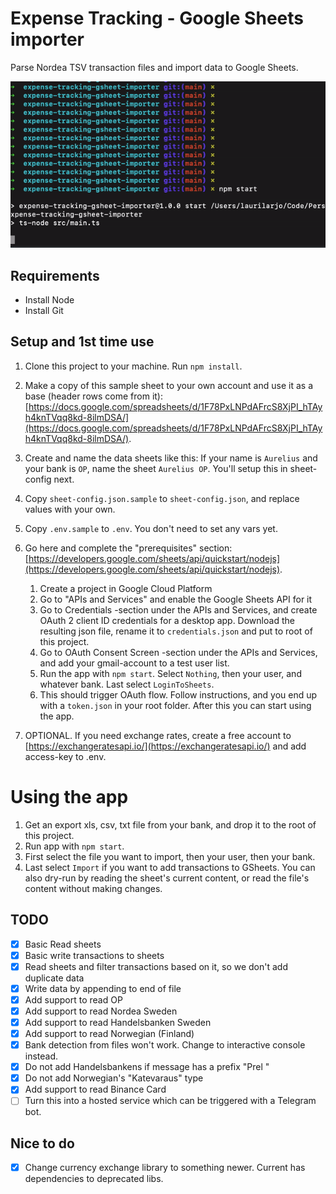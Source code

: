 # Expense Tracking - Google Sheets importer
Parse Nordea TSV transaction files and import data to Google Sheets.

![Demo](docs/expense-tracker-demo.gif)

## Requirements

* Install Node
* Install Git
## Setup and 1st time use
1. Clone this project to your machine. Run `npm install`.
1. Make a copy of this sample sheet to your own account and use it as a base (header rows come from it): [https://docs.google.com/spreadsheets/d/1F78PxLNPdAFrcS8XjPI_hTAyh4knTVqq8kd-8ilmDSA/](https://docs.google.com/spreadsheets/d/1F78PxLNPdAFrcS8XjPI_hTAyh4knTVqq8kd-8ilmDSA/).
1. Create and name the data sheets like this: If your name is `Aurelius` and your bank is `OP`, name the sheet `Aurelius OP`. You'll setup this in sheet-config next.
1. Copy `sheet-config.json.sample` to `sheet-config.json`, and replace values with your own.
1. Copy `.env.sample` to `.env`. You don't need to set any vars yet.

1. Go here and complete the "prerequisites" section: [https://developers.google.com/sheets/api/quickstart/nodejs](https://developers.google.com/sheets/api/quickstart/nodejs).
    1. Create a project in Google Cloud Platform
    1. Go to "APIs and Services" and enable the Google Sheets API for it
    1. Go to Credentials -section under the APIs and Services, and create OAuth 2 client ID credentials for a desktop app. Download the resulting json file, rename it to `credentials.json` and put to root of this project.
    1. Go to OAuth Consent Screen -section under the APIs and Services, and add your gmail-account to a test user list.
    1. Run the app with `npm start`. Select `Nothing`, then your user, and whatever bank. Last select `LoginToSheets`.
    1. This should trigger OAuth flow. Follow instructions, and you end up with a `token.json` in your root folder. After this you can start using the app.

2. OPTIONAL. If you need exchange rates, create a free account to [https://exchangeratesapi.io/](https://exchangeratesapi.io/) and add access-key to .env.
 
# Using the app

1. Get an export xls, csv, txt file from your bank, and drop it to the root of this project.
1. Run app with `npm start`.
1. First select the file you want to import, then your user, then your bank.
1. Last select `Import` if you want to add transactions to GSheets. You can also dry-run by reading the sheet's current content, or read the file's content without making changes.


## TODO
- [x] Basic Read sheets
- [x] Basic write transactions to sheets
- [x] Read sheets and filter transactions based on it, so we don't add duplicate data
- [x] Write data by appending to end of file
- [x] Add support to read OP
- [x] Add support to read Nordea Sweden
- [x] Add support to read Handelsbanken Sweden
- [x] Add support to read Norwegian (Finland)
- [x] Bank detection from files won't work. Change to interactive console instead.
- [x] Do not add Handelsbankens if message has a prefix "Prel "
- [x] Do not add Norwegian's "Katevaraus" type
- [x] Add support to read Binance Card
- [ ] Turn this into a hosted service which can be triggered with a Telegram bot.

## Nice to do
- [x] Change currency exchange library to something newer. Current has dependencies to deprecated libs.
